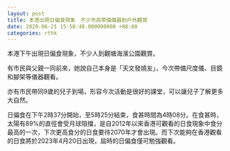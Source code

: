 ```yaml
---
layout: post
title: 本港出現日偏食現象　不少市民帶備儀器到戶外觀賞
date: 2020-06-21 15:58:48.000000000 +08:00
categories: rthk
---
```


本港下午出現日偏食現象，不少人到觀塘海濱公園觀賞。

有市民與父親一同前來，她說自己本身是「天文發燒友」，今次帶備尺度儀、目鏡和腳架等儀器觀看。

亦有市民帶同9歲的兒子到場，形容今次活動是很好的課堂，可以讓兒子了解更多大自然。

日偏食在下午2時37分開始，至5時25分結束，食甚時間為4時08分。在食甚時，太陽有89%的直徑會受月球阻擋，是自2012年以來香港可觀看的日食現象中食分最高的一次，下次更高食分的日食要待2070年才會出現。而下次能夠在香港觀看的日食將於2023年4月20日出現，屆時的日偏食僅可勉強觀看。
